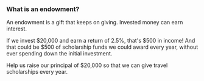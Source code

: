 ### What is an endowment? 

An endowment is a gift that keeps on giving. Invested money can earn interest.

If we invest $20,000 and earn a return of 2.5%, that's $500 in income! And that could be $500 of scholarship funds we could award every year, without ever spending down the initial investment.

Help us raise our principal of $20,000 so that we can give travel scholarships every year.
